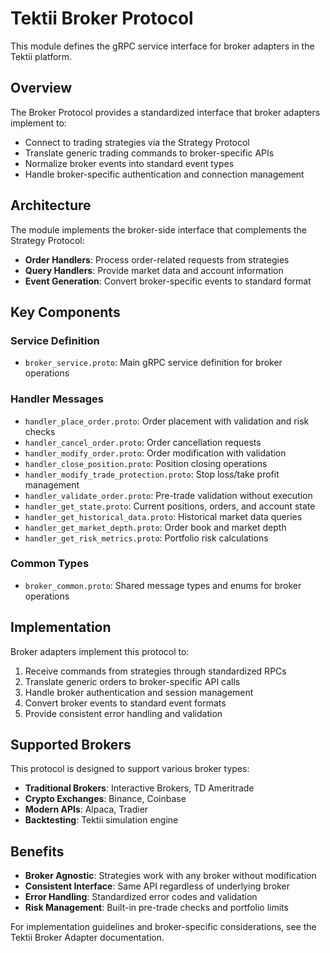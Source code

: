 # Tektii Broker Protocol

This module defines the gRPC service interface for broker adapters in the Tektii platform.

## Overview

The Broker Protocol provides a standardized interface that broker adapters implement to:
- Connect to trading strategies via the Strategy Protocol
- Translate generic trading commands to broker-specific APIs
- Normalize broker events into standard event types
- Handle broker-specific authentication and connection management

## Architecture

The module implements the broker-side interface that complements the Strategy Protocol:

- **Order Handlers**: Process order-related requests from strategies
- **Query Handlers**: Provide market data and account information
- **Event Generation**: Convert broker-specific events to standard format

## Key Components

### Service Definition
- `broker_service.proto`: Main gRPC service definition for broker operations

### Handler Messages
- `handler_place_order.proto`: Order placement with validation and risk checks
- `handler_cancel_order.proto`: Order cancellation requests
- `handler_modify_order.proto`: Order modification with validation
- `handler_close_position.proto`: Position closing operations
- `handler_modify_trade_protection.proto`: Stop loss/take profit management
- `handler_validate_order.proto`: Pre-trade validation without execution
- `handler_get_state.proto`: Current positions, orders, and account state
- `handler_get_historical_data.proto`: Historical market data queries
- `handler_get_market_depth.proto`: Order book and market depth
- `handler_get_risk_metrics.proto`: Portfolio risk calculations

### Common Types
- `broker_common.proto`: Shared message types and enums for broker operations

## Implementation

Broker adapters implement this protocol to:
1. Receive commands from strategies through standardized RPCs
2. Translate generic orders to broker-specific API calls
3. Handle broker authentication and session management
4. Convert broker events to standard event formats
5. Provide consistent error handling and validation

## Supported Brokers

This protocol is designed to support various broker types:
- **Traditional Brokers**: Interactive Brokers, TD Ameritrade
- **Crypto Exchanges**: Binance, Coinbase
- **Modern APIs**: Alpaca, Tradier
- **Backtesting**: Tektii simulation engine

## Benefits

- **Broker Agnostic**: Strategies work with any broker without modification
- **Consistent Interface**: Same API regardless of underlying broker
- **Error Handling**: Standardized error codes and validation
- **Risk Management**: Built-in pre-trade checks and portfolio limits

For implementation guidelines and broker-specific considerations, see the Tektii Broker Adapter documentation.